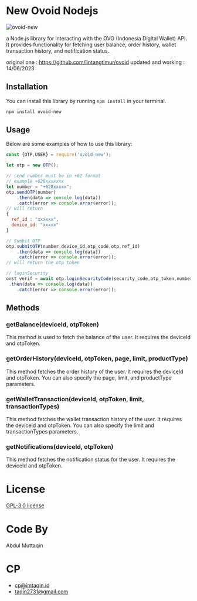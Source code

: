 
# New Ovoid Nodejs

![ovoid-new](https://i.ibb.co/NtXsm0X/here.png)

a Node.js library for interacting with the  OVO (Indonesia Digital Wallet) API. It provides functionality for fetching user balance, order history, wallet transaction history, and notification status.

original one : https://github.com/lintangtimur/ovoid
updated and working  : 14/06/2023 

## Installation
You can install this library by running `npm install` in your terminal.

```bash
npm install ovoid-new
```
## Usage

Below are some examples of how to use this library:

```javascript
const {OTP,USER} = require('ovoid-new');

let otp = new OTP();

// send number must be in +62 format 
// example +628xxxxxxx
let number = "+628xxxxx";
otp.sendOTP(number)
    .then(data => console.log(data))
    .catch(error => console.error(error));
// will return 
{ 
  ref_id : "xxxxxx",
  device_id: "xxxxx"
}

// Sumbit OTP
otp.submitOTP(number,device_id,otp_code,otp,ref_id)
    .then(data => console.log(data))
    .catch(error => console.error(error));
// will return the otp token 

// loginSecurity
onst verif = await otp.loginSecurityCode(security_code,otp_token,number,device_id,otp_ref_id)
 .then(data => console.log(data))
    .catch(error => console.error(error));
```

## Methods

### getBalance(deviceId, otpToken)
This method is used to fetch the balance of the user. It requires the deviceId and otpToken.

### getOrderHistory(deviceId, otpToken, page, limit, productType)
This method fetches the order history of the user. It requires the deviceId and otpToken. You can also specify the page, limit, and productType parameters.

### getWalletTransaction(deviceId, otpToken, limit, transactionTypes)
This method fetches the wallet transaction history of the user. It requires the deviceId and otpToken. You can also specify the limit and transactionTypes parameters.

### getNotifications(deviceId, otpToken)
This method fetches the notification status for the user. It requires the deviceId and otpToken.

# License

[GPL-3.0 license](https://github.com/fdciabdul/new-ovoid-nodejs/LICENSE)

# [](https://github.com/fdciabdul/new-ovoid-nodejs#code-by)Code By

Abdul Muttaqin

# [](https://github.com/fdciabdul/new-ovoid-nodejs#cp)CP

 - [cp@imtaqin.id](mailto:cp@imtaqin.id)
 - [taqin2731@gmail.com](mailto:taqin2731@gmail.com)
